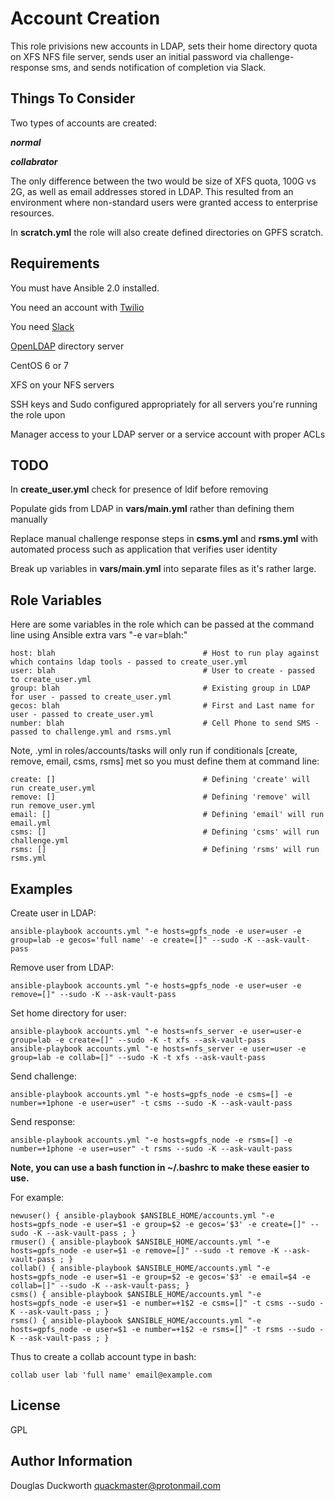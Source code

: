 
Account Creation
===============

This role privisions new accounts in LDAP, sets their home directory quota on XFS NFS file server, sends user an initial password via challenge-response sms, and sends notification of completion via Slack.


Things To Consider
------------

Two types of accounts are created:

***normal***

***collabrator***

The only difference between the two would be size of XFS quota, 100G vs 2G, as well as email addresses stored in LDAP.  This resulted from an environment where non-standard users were granted access to enterprise resources.

In **scratch.yml** the role will also create defined directories on GPFS scratch.


Requirements
------------

You must have Ansible 2.0 installed.

You need an account with [Twilio](https://www.twilio.com/)

You need [Slack](https://slack.com/)

[OpenLDAP](https://www.openldap.org/) directory server

CentOS 6 or 7

XFS on your NFS servers

SSH keys and Sudo configured appropriately for all servers you're running the role upon

Manager access to your LDAP server or a service account with proper ACLs


TODO
--------------

In **create_user.yml** check for presence of ldif before removing

Populate gids from LDAP in **vars/main.yml** rather than defining them manually

Replace manual challenge response steps in **csms.yml** and **rsms.yml** with automated process such as application that verifies user identity

Break up variables in **vars/main.yml** into separate files as it's rather large.


Role Variables
--------------

Here are some variables in the role which can be passed at the command line using Ansible extra vars "-e var=blah:"
 
    host: blah                                 # Host to run play against which contains ldap tools - passed to create_user.yml
    user: blah                                 # User to create - passed to create_user.yml
    group: blah                                # Existing group in LDAP for user - passed to create_user.yml
    gecos: blah                                # First and Last name for user - passed to create_user.yml
    number: blah                               # Cell Phone to send SMS - passed to challenge.yml and rsms.yml


Note, .yml in roles/accounts/tasks will only run if conditionals [create, remove, email, csms, rsms] met so you must define them at command line:

    create: []                                 # Defining 'create' will run create_user.yml
    remove: []                                 # Defining 'remove' will run remove_user.yml
    email: []                                  # Defining 'email' will run email.yml
    csms: []                                   # Defining 'csms' will run challenge.yml
    rsms: []                                   # Defining 'rsms' will run rsms.yml


Examples
--------


Create user in LDAP:

```
ansible-playbook accounts.yml "-e hosts=gpfs_node -e user=user -e group=lab -e gecos='full name' -e create=[]" --sudo -K --ask-vault-pass
```

Remove user from LDAP:

```
ansible-playbook accounts.yml "-e hosts=gpfs_node -e user=user -e remove=[]" --sudo -K --ask-vault-pass
```


Set home directory for user:

```
ansible-playbook accounts.yml "-e hosts=nfs_server -e user=user-e group=lab -e create=[]" --sudo -K -t xfs --ask-vault-pass
ansible-playbook accounts.yml "-e hosts=nfs_server -e user=user -e group=lab -e collab=[]" --sudo -K -t xfs --ask-vault-pass
```

Send challenge:

```
ansible-playbook accounts.yml "-e hosts=gpfs_node -e csms=[] -e number=+1phone -e user=user" -t csms --sudo -K --ask-vault-pass
```

Send response:

```
ansible-playbook accounts.yml "-e hosts=gpfs_node -e rsms=[] -e number=+1phone -e user=user" -t rsms --sudo -K --ask-vault-pass
```



**Note, you can use a bash function in ~/.bashrc to make these easier to use.**




For example:

```
newuser() { ansible-playbook $ANSIBLE_HOME/accounts.yml "-e hosts=gpfs_node -e user=$1 -e group=$2 -e gecos='$3' -e create=[]" --sudo -K --ask-vault-pass ; }
rmuser() { ansible-playbook $ANSIBLE_HOME/accounts.yml "-e hosts=gpfs_node -e user=$1 -e remove=[]" --sudo -t remove -K --ask-vault-pass ; }
collab() { ansible-playbook $ANSIBLE_HOME/accounts.yml "-e hosts=gpfs_node -e user=$1 -e group=$2 -e gecos='$3' -e email=$4 -e collab=[]" --sudo -K --ask-vault-pass; }
csms() { ansible-playbook $ANSIBLE_HOME/accounts.yml "-e hosts=gpfs_node -e user=$1 -e number=+1$2 -e csms=[]" -t csms --sudo -K --ask-vault-pass ; }
rsms() { ansible-playbook $ANSIBLE_HOME/accounts.yml "-e hosts=gpfs_node -e user=$1 -e number=+1$2 -e rsms=[]" -t rsms --sudo -K --ask-vault-pass ; }
```



Thus to create a collab account type in bash:




```
collab user lab 'full name' email@example.com
```

License
-------

GPL

Author Information
------------------

Douglas Duckworth
quackmaster@protonmail.com
